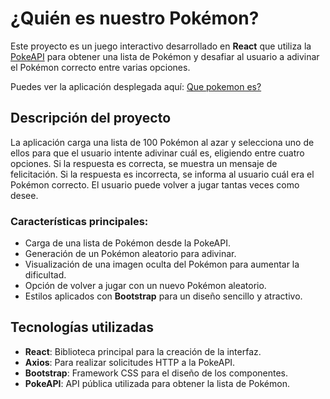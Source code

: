 # ¿Quién es nuestro Pokémon?

Este proyecto es un juego interactivo desarrollado en **React** que utiliza la [PokeAPI](https://pokeapi.co/) para obtener una lista de Pokémon y desafiar al usuario a adivinar el Pokémon correcto entre varias opciones.

Puedes ver la aplicación desplegada aquí: [Que pokemon es?](https://pokeapibytadeo.netlify.app/)

## Descripción del proyecto

La aplicación carga una lista de 100 Pokémon al azar y selecciona uno de ellos para que el usuario intente adivinar cuál es, eligiendo entre cuatro opciones. Si la respuesta es correcta, se muestra un mensaje de felicitación. Si la respuesta es incorrecta, se informa al usuario cuál era el Pokémon correcto. El usuario puede volver a jugar tantas veces como desee.

### Características principales:

- Carga de una lista de Pokémon desde la PokeAPI.
- Generación de un Pokémon aleatorio para adivinar.
- Visualización de una imagen oculta del Pokémon para aumentar la dificultad.
- Opción de volver a jugar con un nuevo Pokémon aleatorio.
- Estilos aplicados con **Bootstrap** para un diseño sencillo y atractivo.

## Tecnologías utilizadas

- **React**: Biblioteca principal para la creación de la interfaz.
- **Axios**: Para realizar solicitudes HTTP a la PokeAPI.
- **Bootstrap**: Framework CSS para el diseño de los componentes.
- **PokeAPI**: API pública utilizada para obtener la lista de Pokémon.
